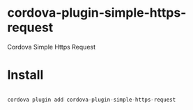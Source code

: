 # cordova-plugin-simple-https-request
Cordova Simple Https Request

# Install

```javascript

cordova plugin add cordova-plugin-simple-https-request

```
